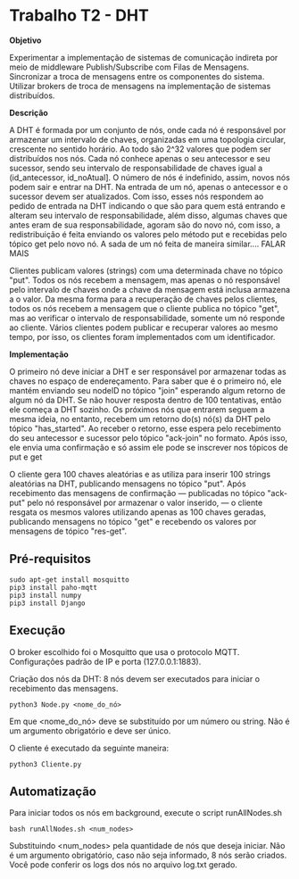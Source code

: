 # Trabalho T2 - DHT 

**Objetivo**

Experimentar a implementação de sistemas de comunicação indireta por meio de middleware Publish/Subscribe com Filas de Mensagens. Sincronizar a troca de mensagens entre os componentes do sistema. Utilizar brokers de troca de mensagens na implementação de sistemas distribuídos.

**Descrição**

A DHT é formada por um conjunto de nós, onde cada nó é responsável por armazenar um intervalo de chaves, organizadas em uma topologia circular, crescente no sentido horário. Ao todo são 2^32 valores que podem ser distribuídos nos nós. Cada nó conhece apenas o seu antecessor e seu sucessor, sendo seu intervalo de responsabilidade de chaves igual a (id_antecessor, id_noAtual]. O número de nós é indefinido, assim, novos nós podem sair e entrar na DHT. Na entrada de um nó, apenas o antecessor e o sucessor devem ser atualizados. Com isso, esses nós respondem ao pedido de entrada na DHT indicando o que são para quem está entrando e alteram seu intervalo de responsabilidade, além disso, algumas chaves que antes eram de sua responsabilidade, agoram são do novo nó, com isso, a redistribuição é feita enviando os valores pelo método put e recebidas pelo tópico get pelo novo nó. A sada de um nó feita de maneira similar.... FALAR MAIS

Clientes publicam valores (strings) com uma determinada chave no tópico "put". Todos os nós recebem a mensagem, mas apenas o nó responsável pelo intervalo de chaves onde a chave da mensagem está inclusa armazena a o valor. Da mesma forma para a recuperação de chaves pelos clientes, todos os nós recebem a mensagem que o cliente publica no tópico "get", mas ao verificar o intervalo de responsabilidade, somente um nó responde ao cliente. Vários clientes podem publicar e recuperar valores ao mesmo tempo, por isso, os clientes foram implementados com um identificador.

**Implementação**

O primeiro nó deve iniciar a DHT e ser responsável por armazenar todas as chaves no espaço de endereçamento. Para saber que é o primeiro nó, ele mantém enviando seu nodeID no tópico "join" esperando algum retorno de algum nó da DHT. Se não houver resposta dentro de 100 tentativas, então ele começa a DHT sozinho. Os próximos nós que entrarem seguem a mesma ideia, no entanto, recebem um retorno do(s) nó(s) da DHT pelo tópico "has_started". Ao receber o retorno, esse espera pelo recebimento do seu antecessor e sucessor pelo tópico "ack-join" no formato. Após isso, ele envia uma confirmação e só assim ele pode se inscrever nos tópicos de put e get



O cliente gera 100 chaves aleatórias e as utiliza para inserir 100 strings aleatórias na DHT, publicando mensagens no tópico "put". Após recebimento das mensagens de confirmação — publicadas no tópico "ack-put" pelo nó responsável por armazenar o valor inserido, — o cliente resgata os mesmos valores utilizando apenas as 100 chaves geradas, publicando mensagens no tópico "get" e recebendo os valores por mensagens de tópico "res-get".

## Pré-requisitos
```
sudo apt-get install mosquitto
pip3 install paho-mqtt
pip3 install numpy
pip3 install Django
```

## Execução

O broker escolhido foi o Mosquitto que usa o protocolo MQTT. Configurações padrão de IP e porta (127.0.0.1:1883).

Criação dos nós da DHT: 8 nós devem ser executados para iniciar o recebimento das mensagens.
```
python3 Node.py <nome_do_nó>
```
Em que <nome_do_nó> deve se substituído por um número ou string. Não é um argumento obrigatório e deve ser único.



O cliente é executado da seguinte maneira:
```
python3 Cliente.py
```

## Automatização

Para iniciar todos os nós em background, execute o script runAllNodes.sh

```
bash runAllNodes.sh <num_nodes>
```
Substituindo <num_nodes> pela quantidade de nós que deseja iniciar. Não é um argumento obrigatório, caso não seja informado, 8 nós serão criados. Você pode conferir os logs dos nós no arquivo log.txt gerado.

